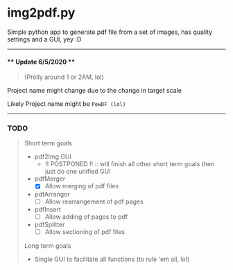 # img2pdf.py

Simple python app to generate pdf file from a set of images,
has quality settings and a GUI, yey :D

---
#### ** Update 6/5/2020 **
> (Prolly around 1 or 2AM, lol)

Project name might change due to the change in target scale

Likely Project name might be ```PewDF (lol)```

---
### TODO
> Short term goals
> * pdf2Img GUI
>   * !! POSTPONED !! :: will finish all other short term goals
then just do one unified GUI
> * pdfMerger
>   * [x] Allow merging of pdf files
> * pdfArranger
>   * [ ] Allow rearrangement of pdf pages
> * pdfInsert
>   * [ ] Allow adding of pages to pdf
> * pdfSplitter
>   * [ ] Allow sectioning of pdf files
>
> Long term goals
> * Single GUI to facilitate all functions (to rule 'em all, lol)
